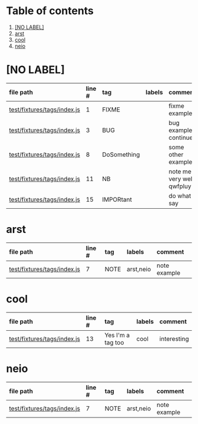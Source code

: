 # Table of contents

1. [[NO LABEL]](#1-0)
2. [arst](#1-1)
3. [cool](#1-2)
4. [neio](#1-3)

# [NO LABEL]<a id="1-0"></a>

| file path | line # | tag | labels | comment
|:----------|:-------|:----|:-------|:-------
| [test/fixtures/tags/index.js](../../test/prefix/test/fixtures/tags/index.js#L1) | 1 | FIXME |  | fixme example
| [test/fixtures/tags/index.js](../../test/prefix/test/fixtures/tags/index.js#L3) | 3 | BUG |  | bug example<br>continued
| [test/fixtures/tags/index.js](../../test/prefix/test/fixtures/tags/index.js#L8) | 8 | DoSomething |  | some other example
| [test/fixtures/tags/index.js](../../test/prefix/test/fixtures/tags/index.js#L11) | 11 | NB |  | note me very well<br>qwfpluy
| [test/fixtures/tags/index.js](../../test/prefix/test/fixtures/tags/index.js#L15) | 15 | IMPORtant |  | do what I say

# arst<a id="1-1"></a>

| file path | line # | tag | labels | comment
|:----------|:-------|:----|:-------|:-------
| [test/fixtures/tags/index.js](../../test/prefix/test/fixtures/tags/index.js#L7) | 7 | NOTE | arst,neio | note example

# cool<a id="1-2"></a>

| file path | line # | tag | labels | comment
|:----------|:-------|:----|:-------|:-------
| [test/fixtures/tags/index.js](../../test/prefix/test/fixtures/tags/index.js#L13) | 13 | Yes I'm a tag too | cool | interesting

# neio<a id="1-3"></a>

| file path | line # | tag | labels | comment
|:----------|:-------|:----|:-------|:-------
| [test/fixtures/tags/index.js](../../test/prefix/test/fixtures/tags/index.js#L7) | 7 | NOTE | arst,neio | note example
